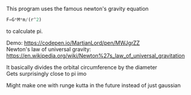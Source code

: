 This program uses the famous newton's gravity equation  
```JavaScript
F=G*M*m/(r^2)
```
to calculate pi.  

Demo: https://codepen.io/MartianLord/pen/MWJgrZZ  
Newton's law of universal gravity: https://en.wikipedia.org/wiki/Newton%27s_law_of_universal_gravitation  

It basically divides the orbital circumference by the diameter  
Gets surprisingly close to pi imo  

Might make one with runge kutta in the future instead of just gaussian  